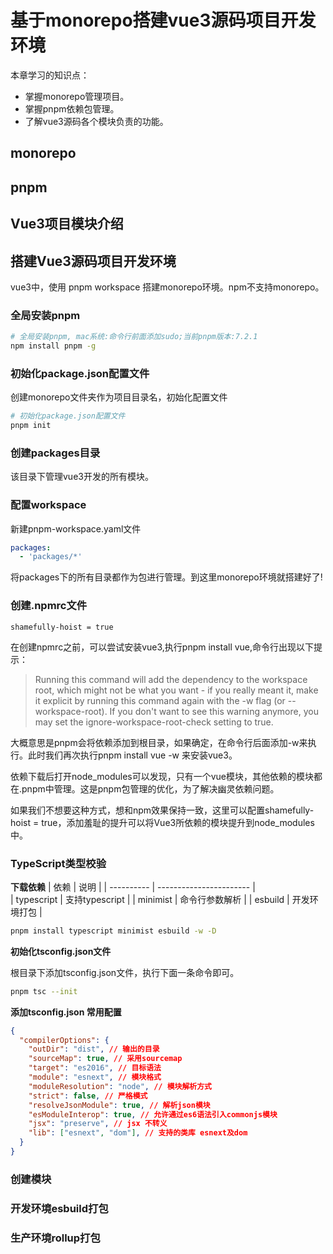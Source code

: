 # 基于monorepo搭建vue3源码项目开发环境

本章学习的知识点：
- 掌握monorepo管理项目。
- 掌握pnpm依赖包管理。
- 了解vue3源码各个模块负责的功能。

## monorepo

## pnpm

## Vue3项目模块介绍




## 搭建Vue3源码项目开发环境

vue3中，使用 pnpm workspace 搭建monorepo环境。npm不支持monorepo。

### 全局安装pnpm
```sh
# 全局安装pnpm, mac系统:命令行前面添加sudo;当前pnpm版本:7.2.1
npm install pnpm -g 
```

### 初始化package.json配置文件

创建monorepo文件夹作为项目目录名，初始化配置文件
```sh
# 初始化package.json配置文件
pnpm init 
```
### 创建packages目录

该目录下管理vue3开发的所有模块。

### 配置workspace

新建pnpm-workspace.yaml文件
```yaml
packages:
  - 'packages/*'
```
将packages下的所有目录都作为包进行管理。到这里monorepo环境就搭建好了!

### 创建.npmrc文件
```npmrc
shamefully-hoist = true
```
在创建npmrc之前，可以尝试安装vue3,执行pnpm install vue,命令行出现以下提示：
> Running this command will add the dependency to the workspace root, which might not be what you want - if you really meant it, make it explicit by running this command again with the -w flag (or --workspace-root). If you don't want to see this warning anymore, you may set the ignore-workspace-root-check setting to true.

大概意思是pnpm会将依赖添加到根目录，如果确定，在命令行后面添加-w来执行。此时我们再次执行pnpm install vue -w 来安装vue3。

依赖下载后打开node_modules可以发现，只有一个vue模块，其他依赖的模块都在.pnpm中管理。这是pnpm包管理的优化，为了解决幽灵依赖问题。

如果我们不想要这种方式，想和npm效果保持一致，这里可以配置shamefully-hoist = true，添加羞耻的提升可以将Vue3所依赖的模块提升到node_modules中。

### TypeScript类型校验

**下载依赖**
| 依赖  | 说明 |
| ---------- | ----------------------- |	
| typescript | 支持typescript           |
| minimist	 | 命令行参数解析            |
| esbuild	 | 开发环境打包           |


```sh
pnpm install typescript minimist esbuild -w -D
```
**初始化tsconfig.json文件**

根目录下添加tsconfig.json文件，执行下面一条命令即可。
```sh
pnpm tsc --init
```
**添加tsconfig.json 常用配置**
```json
{
  "compilerOptions": {
    "outDir": "dist", // 输出的目录
    "sourceMap": true, // 采用sourcemap
    "target": "es2016", // 目标语法
    "module": "esnext", // 模块格式
    "moduleResolution": "node", // 模块解析方式
    "strict": false, // 严格模式
    "resolveJsonModule": true, // 解析json模块
    "esModuleInterop": true, // 允许通过es6语法引入commonjs模块
    "jsx": "preserve", // jsx 不转义
    "lib": ["esnext", "dom"], // 支持的类库 esnext及dom
  }
}
```

### 创建模块

### 开发环境esbuild打包

### 生产环境rollup打包

